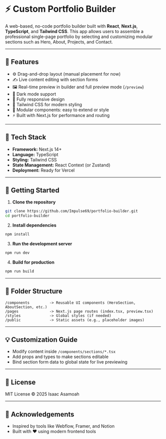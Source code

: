 # ⚡ Custom Portfolio Builder

A web-based, no-code portfolio builder built with **React**, **Next.js**, **TypeScript**, and **Tailwind CSS**. This app allows users to assemble a professional single-page portfolio by selecting and customizing modular sections such as Hero, About, Projects, and Contact. 

---

## 🚀 Features

- ⚙️ Drag-and-drop layout (manual placement for now)
- ✍️ Live content editing with section forms
- 🖼️ Real-time preview in builder and full preview mode (`/preview`)
- 🌙 Dark mode support
- 📱 Fully responsive design
- 💨 Tailwind CSS for modern styling
- 🧩 Modular components: easy to extend or style
- ⚡ Built with Next.js for performance and routing

---

## 🧱 Tech Stack

- **Framework:** Next.js 14+
- **Language:** TypeScript
- **Styling:** Tailwind CSS
- **State Management:** React Context (or Zustand)
- **Deployment:** Ready for Vercel

---

## 🧪 Getting Started

1. **Clone the repository**

```bash
git clone https://github.com/Impulse69/portfolio-builder.git
cd portfolio-builder
```

2. **Install dependencies**

```bash
npm install
```

3. **Run the development server**

```bash
npm run dev
```

4. **Build for production**

```bash
npm run build
```

---

## 📁 Folder Structure

```
/components         -> Reusable UI components (HeroSection, AboutSection, etc.)
/pages              -> Next.js page routes (index.tsx, preview.tsx)
/styles             -> Global styles (if needed)
/public             -> Static assets (e.g., placeholder images)
```

---

## 💡 Customization Guide

- Modify content inside `/components/sections/*.tsx`
- Add props and types to make sections editable
- Bind section form data to global state for live previewing

---

## 📜 License

MIT License © 2025 Isaac Asamoah

---

## 🙌 Acknowledgements

- Inspired by tools like Webflow, Framer, and Notion
- Built with ❤️ using modern frontend tools

